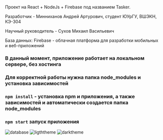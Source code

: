 Проект на React + NodeJs + Firebase под названием Tasker.

Разработчик - Минниханов Андрей Артурович, студент ЮУрГУ, ВШЭКН, КЭ-304

Научный руководитель - Сухов Михаил Васильевич

База данных: Firebase - облачная платформа для разработки мобильных и веб-приложений

### В данный момент, приложение работает на локальном сервере, без хостинга
### Для корректной работы нужна папка node_modules и установка зависимостей
### `npm install` - установка npm и приложения, а также зависимостей и автоматически создается папка node_modules
### `npm start` запуск приложения


![database](https://github.com/razdolbaipozhizni/Tasker/assets/61944225/f26930af-c5ea-4591-9046-a24e0cbe0ae3)
![ligththeme](https://github.com/razdolbaipozhizni/Tasker/assets/61944225/295a7538-69f6-4a78-ad0b-78cf9a4442c2)
![darktheme](https://github.com/razdolbaipozhizni/Tasker/assets/61944225/5148905b-623c-44d0-8c62-ac2c793cf29e)





